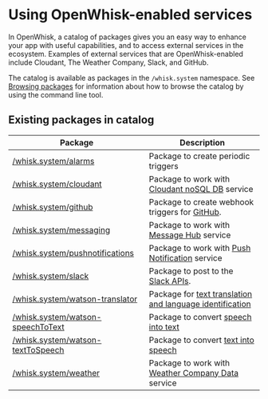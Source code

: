 
# Using OpenWhisk-enabled services

In OpenWhisk, a catalog of packages gives you an easy way to enhance your app with useful capabilities, and to access external services in the ecosystem. Examples of external services that are OpenWhisk-enabled include Cloudant, The Weather Company, Slack, and GitHub.

The catalog is available as packages in the `/whisk.system` namespace. See [Browsing packages](./packages.md#browsing-packages) for information about how to browse the catalog by using the command line tool.

## Existing packages in catalog

| Package | Description |
| --- | --- |
| [/whisk.system/alarms](https://github.com/openwhisk/openwhisk-package-alarms/blob/master/README.md) | Package to create periodic triggers |
| [/whisk.system/cloudant](https://github.com/openwhisk/openwhisk-package-cloudant/blob/master/README.md) | Package to work with [Cloudant noSQL DB](https://console.ng.bluemix.net/docs/services/Cloudant/index.html) service |
| [/whisk.system/github](https://github.com/openwhisk/openwhisk-package-catalog/blob/master/packages/github/README.md) | Package to create webhook triggers for [GitHub](https://developer.github.com/). |
| [/whisk.system/messaging](https://github.com/openwhisk/openwhisk-package-kafka/blob/master/README.md) | Package to work with [Message Hub](https://console.ng.bluemix.net/docs/services/MessageHub/index.html) service |
| [/whisk.system/pushnotifications](https://github.com/openwhisk/openwhisk-package-pushnotifications/blob/master/README.md) | Package to work with [Push Notification](https://console.ng.bluemix.net/docs/services/mobilepush/index.html) service |
| [/whisk.system/slack](https://github.com/openwhisk/openwhisk-catalog/blob/master/packages/slack/README.md) | Package to post to the [Slack APIs](https://api.slack.com/). |
| [/whisk.system/watson-translator](https://github.com/openwhisk/openwhisk-catalog/blob/master/packages/watson-translator/README.md) | Package for [text translation and language identification]((https://www.ibm.com/watson/developercloud/language-translator.html)) |
| [/whisk.system/watson-speechToText](https://github.com/openwhisk/openwhisk-catalog/blob/master/packages/watson-speechToText/README.md) | Package to convert [speech into text](https://www.ibm.com/watson/developercloud/speech-to-text.html) |
| [/whisk.system/watson-textToSpeech](https://github.com/openwhisk/openwhisk-catalog/blob/master/packages/watson-textToSpeech/README.md) | Package to convert [text into speech]((https://www.ibm.com/watson/developercloud/text-to-speech.html) ) |
| [/whisk.system/weather](https://github.com/openwhisk/openwhisk-catalog/blob/master/packages/weather/README.md) | Package to work with [Weather Company Data](https://console.ng.bluemix.net/docs/services/Weather/index.html) service|

<!--
TODO: place holder until we have a README for samples 
| [/whisk.system/samples](https://github.com/openwhisk/openwhisk-catalog/blob/master/packages/samples/README.md) | offers sample actions in different languages |
-->
<!--
TODO: place holder until we have a README for utils
| [/whisk.system/utils](https://github.com/openwhisk/openwhisk-catalog/blob/master/packages/utils/README.md) | offers utilities actions such as cat, echo, and etc. |
-->
